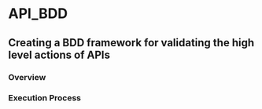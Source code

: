 # API_BDD

## Creating  a BDD framework for validating the high level actions of APIs



### Overview


### Execution Process


